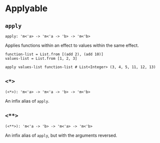 # Applyable

## `apply`

```aml
apply: 'm<'a> -> 'm<'a -> 'b> -> 'm<'b>
```

Applies functions within an effect to values within the same effect.

```aml
function-list = List.from [(add 2), (add 10)]
values-list = List.from [1, 2, 3]

apply values-list function-list # List<Integer> (3, 4, 5, 11, 12, 13)
```

## `<*>`

```aml
(<*>): 'm<'a> -> 'm<'a -> 'b> -> 'm<'b>
```

An infix alias of `apply`.

## `<**>`

```aml
(<**>): 'm<'a -> 'b> -> 'm<'a> -> 'm<'b>
```

An infix alias of `apply`, but with the arguments reversed.
